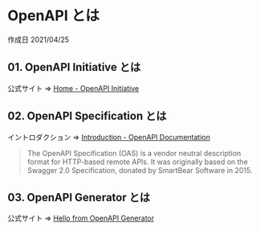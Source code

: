 # OpenAPI とは

作成日 2021/04/25

## 01. OpenAPI Initiative とは

公式サイト => [Home \- OpenAPI Initiative](https://www.openapis.org/)

## 02. OpenAPI Specification とは

イントロダクション => [Introduction \- OpenAPI Documentation](https://oai.github.io/Documentation/introduction.html)

> The OpenAPI Specification (OAS) is a vendor neutral description format for HTTP-based remote APIs. It was originally based on the Swagger 2.0 Specification, donated by SmartBear Software in 2015.

## 03. OpenAPI Generator とは

公式サイト => [Hello from OpenAPI Generator](https://openapi-generator.tech/)
